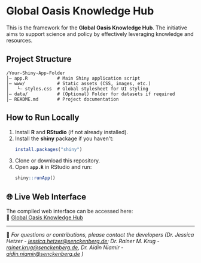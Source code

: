 # Global Oasis Knowledge Hub  

This is the framework for the **Global Oasis Knowledge Hub**. The initiative aims to support science and policy by effectively leveraging knowledge and resources.  

## Project Structure  
```
/Your-Shiny-App-Folder
│— app.R           # Main Shiny application script
│— www/            # Static assets (CSS, images, etc.)
│   └— styles.css  # Global stylesheet for UI styling
│— data/           # (Optional) Folder for datasets if required
│— README.md       # Project documentation
```

## How to Run Locally  
1. Install **R** and **RStudio** (if not already installed).  
2. Install the **shiny** package if you haven't:  
   ```r
   install.packages("shiny")
   ```
3. Clone or download this repository.  
4. Open **`app.R`** in RStudio and run:  
   ```r
   shiny::runApp()
   ```

## 🌐 Live Web Interface  
The compiled web interface can be accessed here:  
🔗 [Global Oasis Knowledge Hub](https://hetzerj.shinyapps.io/Global_Oasis_Knowledge_Hub/)  


---  
📧 *For questions or contributions, please contact the developers (Dr. Jessica Hetzer - jessica.hetzer@senckenberg.de; Dr. Rainer M. Krug - rainer.krug@senckenberg.de, Dr. Aidin Niamir - aidin.niamir@senckenberg.de )*  


